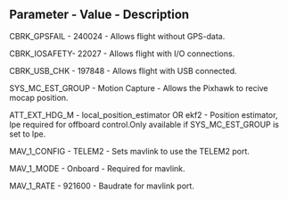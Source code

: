 ## Parameter    -   Value   -      Description

CBRK_GPSFAIL - 240024 - Allows flight without GPS-data.

CBRK_IOSAFETY- 22027 - Allows flight with I/O connections.

CBRK_USB_CHK - 197848 - Allows flight with USB connected.

SYS_MC_EST_GROUP - Motion Capture - Allows the Pixhawk to recive mocap position.

ATT_EXT_HDG_M - local_position_estimator OR ekf2 - Position estimator, lpe required for offboard control.Only available if SYS_MC_EST_GROUP is set to lpe.

MAV_1_CONFIG - TELEM2 - Sets mavlink to use the TELEM2 port.

MAV_1_MODE - Onboard - Required for mavlink.

MAV_1_RATE - 921600  - Baudrate for mavlink port.


